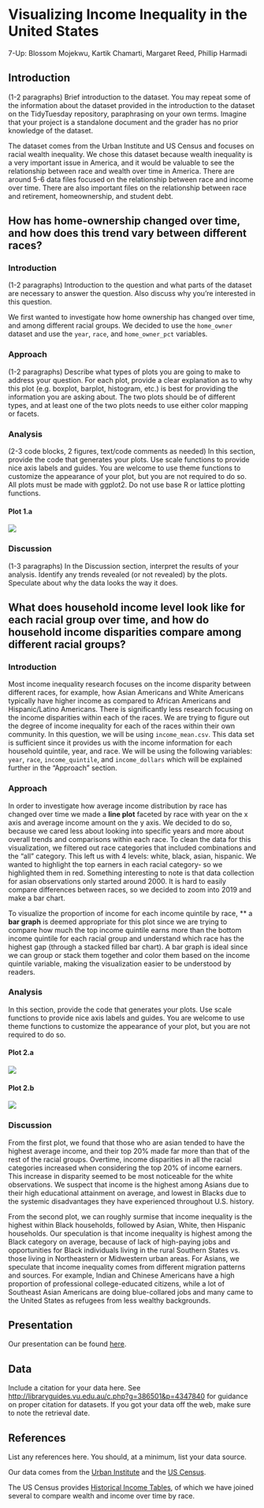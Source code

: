 Visualizing Income Inequality in the United States
================
7-Up: Blossom Mojekwu, Kartik Chamarti, Margaret Reed, Phillip Harmadi

## Introduction

(1-2 paragraphs) Brief introduction to the dataset. You may repeat some
of the information about the dataset provided in the introduction to the
dataset on the TidyTuesday repository, paraphrasing on your own terms.
Imagine that your project is a standalone document and the grader has no
prior knowledge of the dataset.

The dataset comes from the Urban Institute and US Census and focuses on
racial wealth inequality. We chose this dataset because wealth
inequality is a very important issue in America, and it would be
valuable to see the relationship between race and wealth over time in
America. There are around 5-6 data files focused on the relationship
between race and income over time. There are also important files on the
relationship between race and retirement, homeownership, and student
debt.

## How has home-ownership changed over time, and how does this trend vary between different races?

### Introduction

(1-2 paragraphs) Introduction to the question and what parts of the
dataset are necessary to answer the question. Also discuss why you’re
interested in this question.

We first wanted to investigate how home ownership has changed over time,
and among different racial groups. We decided to use the `home_owner`
dataset and use the `year`, `race`, and `home_owner_pct` variables.

### Approach

(1-2 paragraphs) Describe what types of plots you are going to make to
address your question. For each plot, provide a clear explanation as to
why this plot (e.g. boxplot, barplot, histogram, etc.) is best for
providing the information you are asking about. The two plots should be
of different types, and at least one of the two plots needs to use
either color mapping or facets.

### Analysis

(2-3 code blocks, 2 figures, text/code comments as needed) In this
section, provide the code that generates your plots. Use scale functions
to provide nice axis labels and guides. You are welcome to use theme
functions to customize the appearance of your plot, but you are not
required to do so. All plots must be made with ggplot2. Do not use base
R or lattice plotting functions.

#### Plot 1.a

![](README_files/figure-gfm/first-look-1.png)<!-- -->

### Discussion

(1-3 paragraphs) In the Discussion section, interpret the results of
your analysis. Identify any trends revealed (or not revealed) by the
plots. Speculate about why the data looks the way it does.

## What does household income level look like for each racial group over time, and how do household income disparities compare among different racial groups?

### Introduction

Most income inequality research focuses on the income disparity between
different races, for example, how Asian Americans and White Americans
typically have higher income as compared to African Americans and
Hispanic/Latino Americans. There is significantly less research focusing
on the income disparities within each of the races. We are trying to
figure out the degree of income inequality for each of the races within
their own community. In this question, we will be using
`income_mean.csv`. This data set is sufficient since it provides us with
the income information for each household quintile, year, and race. We
will be using the following variables: `year`, `race`,
`income_quintile`, and `income_dollars` which will be explained further
in the “Approach” section.

### Approach

In order to investigate how average income distribution by race has
changed over time we made a **line plot** faceted by race with year on the x
axis and average income amount on the y axis. We decided to do so,
because we cared less about looking into specific years and more about
overall trends and comparisons within each race. To clean the data for
this visualization, we filtered out race categories that included
combinations and the “all” category. This left us with 4 levels: white,
black, asian, hispanic. We wanted to highlight the top earners in each
racial category- so we highlighted them in red. Something interesting to
note is that data collection for asian observations only started around
2000. It is hard to easily compare differences between races, so we
decided to zoom into 2019 and make a bar chart.

To visualize the proportion of income for each income quintile by race, 
** a **bar graph**
is deemed appropriate for this plot since we are trying to compare how
much the top income quintile earns more than the bottom income quintile
for each racial group and understand which race has the highest gap (through a stacked filled bar chart).
A bar graph is ideal since we can group or stack them together and color
them based on the income quintile variable, making the visualization
easier to be understood by readers.

### Analysis

In this section, provide the code that generates your plots. Use scale functions to provide nice axis labels and guides. You are welcome to use theme
functions to customize the appearance of your plot, but you are not required to do so. 

#### Plot 2.a

![](README_files/figure-gfm/plot_2a.png)<!-- -->

#### Plot 2.b

![](README_files/figure-gfm/plot_2b.png)<!-- -->

### Discussion

From the first plot, we found that those who are asian tended to have
the highest average income, and their top 20% made far more than that of
the rest of the racial groups. Overtime, income disparities in all the
racial categories increased when considering the top 20% of income
earners. This increase in disparity seemed to be most noticeable for the
white observations. We suspect that income is the highest among Asians
due to their high educational attainment on average, and lowest in
Blacks due to the systemic disadvantages they have experienced
throughout U.S. history. 

From the second plot, we can roughly surmise that income inequality 
is the highest within Black households, followed by Asian, White, 
then Hispanic households. Our speculation is that income inequality 
is highest among the Black category on average, because of lack of 
high-paying jobs and opportunities for Black individuals living in the 
rural Southern States vs.  those living in Northeastern or Midwestern 
urban areas. For Asians, we speculate that income inequality comes from 
different migration patterns and sources. For example, Indian and Chinese 
Americans have a high proportion of professional college-educated citizens, 
while a lot of Southeast Asian Americans are doing blue-collared jobs and 
many came to the United States as refugees from less wealthy backgrounds.

## Presentation

Our presentation can be found [here](presentation/presentation.html).

## Data

Include a citation for your data here. See
<http://libraryguides.vu.edu.au/c.php?g=386501&p=4347840> for guidance
on proper citation for datasets. If you got your data off the web, make
sure to note the retrieval date.

## References

List any references here. You should, at a minimum, list your data
source.

Our data comes from the [Urban
Institute](https://apps.urban.org/features/wealth-inequality-charts/)
and the [US
Census](https://www.census.gov/data/tables/time-series/demo/income-poverty/historical-income-households.html).

The US Census provides [Historical Income
Tables](https://www.census.gov/data/tables/time-series/demo/income-poverty/historical-income-households.html),
of which we have joined several to compare wealth and income over time
by race.

